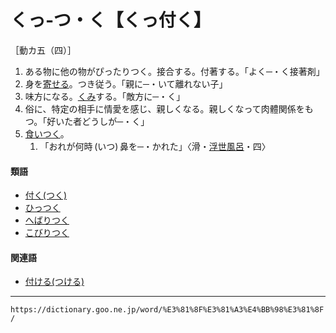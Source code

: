 # くっ‐つ・く【くっ付く】
［動カ五（四）］
1.  ある物に他の物がぴったりつく。接合する。付著する。「よく─・く接著剤」
2.  身を[寄せる](よせる（寄せる）)。つき従う。「親に─・いて離れない子」
3.  味方になる。[くみ](くみ（組）)する。「敵方に─・く」
4.  俗に、特定の相手に情愛を感じ、親しくなる。親しくなって肉體関係をもつ。「好いた者どうしが─・く」
5.  [食いつく](%E3%81%8F%E3%81%84%E3%81%A4%E3%81%8F%EF%BC%88%E9%A3%9F%E3%81%84%E3%81%A4%E3%81%8F%EF%BC%89)。    
    1.  「おれが何時 (いつ) 鼻を─・かれた」〈滑・[浮世風呂](https://dictionary.goo.ne.jp/word/%E6%B5%AE%E4%B8%96%E9%A2%A8%E5%91%82/#jn-18221)・四〉
        

#### 類語

-   [付く(つく)](%E3%81%A4%E3%81%8F%EF%BC%88%E4%BB%98%E3%81%8F%EF%BC%8F%E9%99%84%E3%81%8F%EF%BC%8F%E7%9D%80%E3%81%8F%EF%BC%89.md)
-   [ひっつく](ひっつく（引っ付く）)
-   [へばりつく](https://dictionary.goo.ne.jp/word/%E3%81%B8%E3%81%B0%E3%82%8A%E3%81%A4%E3%81%8F/#jn-199571)
-   [こびりつく](https://dictionary.goo.ne.jp/word/%E3%81%93%E3%81%B3%E3%82%8A%E4%BB%98%E3%81%8F/#jn-81413)

#### 関連語

-   [付ける(つける)](https://dictionary.goo.ne.jp/word/%E4%BB%98%E3%81%91%E3%82%8B_%28%E3%81%A4%E3%81%91%E3%82%8B%29/#jn-147339)

---
`https://dictionary.goo.ne.jp/word/%E3%81%8F%E3%81%A3%E4%BB%98%E3%81%8F/`